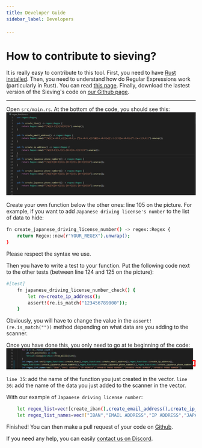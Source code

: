 ```yaml
---
title: Developer Guide
sidebar_label: Developers

---
```


# How to contribute to sieving?

It is really easy to contribute to this tool. 
First, you need to have [Rust installed](https://www.rust-lang.org/).
Then, you need to understand how do Regular Expressions work (particularly in Rust). You can read [this page](https://docs.rs/regex/1.5.4/regex/).
Finally, download the lastest version of the Sieving's code on [our Github page](https://github.com/ichnion/sieving).

---

Open `src/main.rs`. At the bottom of the code, you should see this: 
![img](img/sieving1.png)

Create your own function below the other ones: line 105 on the picture. For example, if you want to add `Japanese driving license's number` to the list of data to hide:
```sh
fn create_japanese_driving_license_number() -> regex::Regex {
    return Regex::new(r"YOUR_REGEX").unwrap();
}
```
Please respect the syntax we use.

Then you have to write a test to your function. Put the following code next to the other tests (between line 124 and 125 on the picture):
```sh
#[test]
    fn japanese_driving_license_number_check() {
        let re=create_ip_address();
        assert!(re.is_match("123456789000"));
    }
```
Obviously, you will have to change the value in the `assert!(re.is_match(""))` method depending on what data are you adding to the scanner.

Once you have done this, you only need to go at te beginning of the code:
![img](img/sieving2.png)

`line 35`: add the name of the function you just created in the vector.
`line 36`: add the name of the data you just added to the scanner in the vector.

With our example of `Japanese driving license number`:
```sh
    let regex_list=vec![create_iban(),create_email_address(),create_ip_address(),create_japanese_driving_license_number()];
    let regex_list_names=vec!["IBAN","EMAIL ADDRESS","IP ADDRESS","JAPANESE DRIVING LICENSE NUMBER"];
```
Finished! You can then make a pull request of your code on [Github](https://github.com/ichnion/sieving).

If you need any help, you can easily [contact us on Discord](https://discord.gg/HPFF83fTR4).